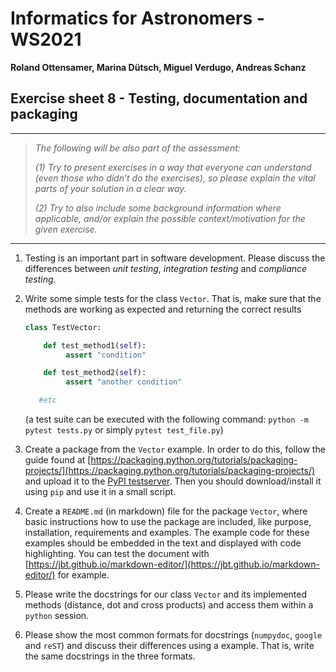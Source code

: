 # Informatics for Astronomers - WS2021

**Roland Ottensamer, Marina Dütsch, Miguel Verdugo, Andreas Schanz**

## Exercise sheet 8 - Testing, documentation and packaging

---

>  _The following will be also part of the assessment:_
>
>  _(1) Try to present exercises in a way that everyone can understand (even those who didn’t do the exercises), so please explain the vital parts of
> your solution in a clear way._
>
>  _(2) Try to also include some background information where applicable, and/or
> explain the possible context/motivation for the given exercise._

---

1. Testing is an important part in software development. Please discuss the differences between *unit testing*, *integration testing* and *compliance testing*.

2. Write some simple tests for the class ``Vector``. That is, make sure that the methods are working as expected and returning the correct results

    ````python
    class TestVector:

        def test_method1(self):
             assert "condition"

        def test_method2(self):
             assert "another condition"        

       #etc
    ````
   (a test suite can be executed with the following command: ``python -m pytest tests.py`` or simply ``pytest test_file.py``)

3. Create a package from the ``Vector`` example. In order to do this, follow the guide found at
     [https://packaging.python.org/tutorials/packaging-projects/](https://packaging.python.org/tutorials/packaging-projects/) and
     upload it to the [PyPI testserver](https://test.pypi.org/). Then you should download/install it using `pip` and use it in a small script.

4. Create a `README.md` (in markdown) file for the package `Vector`, where basic instructions how to use the package are included, like purpose, installation, requirements and examples. The example code for these examples should be embedded in the text and displayed with code highlighting. You can test the document with [https://jbt.github.io/markdown-editor/](https://jbt.github.io/markdown-editor/) for example.

5. Please write the docstrings for our class ``Vector`` and its implemented methods (distance,
   dot and cross products) and access them within a `python` session.

6.  Please show the most common formats for docstrings (``numpydoc``, ``google`` and ``reST``) and
    discuss their differences using a example. That is, write the same docstrings in the three formats.
